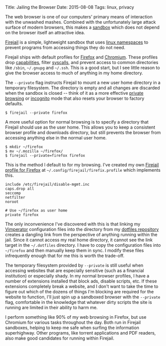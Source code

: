 Title: Jailing the Browser
Date: 2015-08-08
Tags: linux, privacy

The web browser is one of our computers' primary means of interaction with the unwashed mashes. Combined with the unfortunately large attack surface of modern browsers, this makes a [sandbox](https://en.wikipedia.org/wiki/Sandbox_(computer_security)) which does not depend on the browser itself an attractive idea.

[Firejail](https://l3net.wordpress.com/projects/firejail/) is a simple, lightweight sandbox that uses [linux namespaces](https://lwn.net/Articles/531114/) to prevent programs from accessing things they do not need.

Firejail ships with default profiles for [Firefox](https://www.mozilla.org/en-US/firefox/new/) and [Chromium](https://www.chromium.org/Home). These profiles drop [capabilities](https://l3net.wordpress.com/2015/03/16/firejail-linux-capabilities-guide/), filter [syscalls](https://l3net.wordpress.com/2015/04/13/firejail-seccomp-guide/), and prevent access to common directories like `/sbin`, `~/.gnupg` and `~/.ssh`. This is a good start, but I see little reason to give the browser access to much of anything in my home directory.

The `--private` flag instructs Firejail to mount a new user home directory in a temporary filesystem. The directory is empty and all changes are discarded when the sandbox is closed -- think of it as a more effective [private browsing](https://support.mozilla.org/en-US/kb/private-browsing-use-firefox-without-history) or [incognito](https://dev.chromium.org/user-experience/incognito) mode that also resets your browser to factory defaults.

    $ firejail --private firefox

A more useful option for normal browsing is to specify a directory that Firejail should use as the user home. This allows you to keep a consistent browser profile and downloads directory, but still prevents the browser from accessing anything else in the normal user home.

    $ mkdir ~/firefox
    $ mv ~/.mozilla ~/firefox/
    $ firejail --private=firefox firefox

This is the method I default to for my browsing. I've created my own [Firejail profile for Firefox](https://github.com/pigmonkey/dotfiles/blob/master/config/firejail/firefox.profile) at `~/.config/firejail/firefix.profile` which implements this.

    include /etc/firejail/disable-mgmt.inc
    caps.drop all
    seccomp
    netfilter
    noroot

    # Use ~/firefox as user home
    private firefox

The only inconvenience I've discovered with this is that linking my [Vimperator](http://www.vimperator.org/vimperator/) configuration files into the directory from my [dotfiles repository](https://github.com/pigmonkey/dotfiles) creates a dangling link from the perspective of anything running within the jail. Since it cannot access my real home directory, it cannot see the link target in the `~/.dotfiles` directory. I have to copy the configuration files into `~/firefox` and then manually keep them in sync. I modify these files infrequently enough that for me this is worth the trade-off.

The temporary filesystem provided by `--private` is still useful when accessing websites that are especially sensitive (such as a financial institution) or especially shady. In my normal browser profiles, I have a number of extensions installed that block ads, disable scripts, etc. If these extensions completely break a website, and I don't want to take the time to figure out which of the dozens of things I'm blocking are required for the website to function, I'll just spin up a sandboxed browser with the `--private` flag, comfortable in the knowledge that whatever dirty scripts the site is running are limited in their ability to harm me.

I perform something like 90% of my web browsing in Firefox, but use Chromium for various tasks throughout the day. Both run in Firejail sandboxes, helping to keep me safe when surfing the information superhighway. Other programs, like torrent applications and PDF readers, also make good candidates for running within Firejail.
